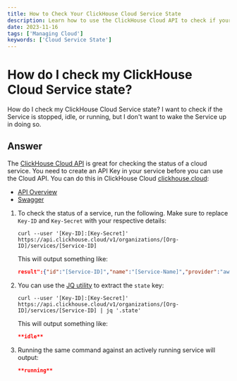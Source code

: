 ```yaml
---
title: How to Check Your ClickHouse Cloud Service State
description: Learn how to use the ClickHouse Cloud API to check if your service is stopped, idle, or running without waking it up.
date: 2023-11-16
tags: ['Managing Cloud']
keywords: ['Cloud Service State']
---
```


# How do I check my ClickHouse Cloud Service state?

How do I check my ClickHouse Cloud Service state? I want to check if the Service is stopped, idle, or running, but I don't want to wake the Service up in doing so.

<!-- truncate -->

## Answer

The [ClickHouse Cloud API](/docs/en/cloud/manage/api/api-overview) is great for checking the status of a cloud service. You need to create an API Key in your service before you can use the Cloud API. You can do this in ClickHouse Cloud [clickhouse.cloud](https://clickhouse.cloud):

- [API Overview](/docs/en/cloud/manage/api/api-overview)
- [Swagger](https://clickhouse.com/docs/en/cloud/manage/api/swagger)

1. To check the status of a service, run the following. Make sure to replace `Key-ID` and `Key-Secret` with your respective details:

   ```shell
   curl --user '[Key-ID]:[Key-Secret]' https://api.clickhouse.cloud/v1/organizations/[Org-ID]/services/[Service-ID]
   ```

   This will output something like:

   ```json
   result":{"id":"[Service-ID]","name":"[Service-Name]","provider":"aws","region":"us-east-1","state":"**idle**","endpoints":[{"protocol":"nativesecure","host":"[Connect-URL]","port":9440},{"protocol":"https","host":"[Connect-URL]","port":8443}],"tier":"development","idleScaling":true,"idleTimeoutMinutes":15,"ipAccessList":[{"source":"[my-IP]","description":"[my-IP-name]"}],"createdAt":"2023-04-13T23:47:47Z"},"status":200}
   ```

1. You can use the [JQ utility](https://jqlang.github.io/jq/) to extract the `state` key:

   ```shell
   curl --user '[Key-ID]:[Key-Secret]' https://api.clickhouse.cloud/v1/organizations/[Org-ID]/services/[Service-ID] | jq '.state'
   ```

   This will output something like:

   ```json
   **idle**
   ```

1. Running the same command against an actively running service will output:

   ```json
   **running**
   ```
